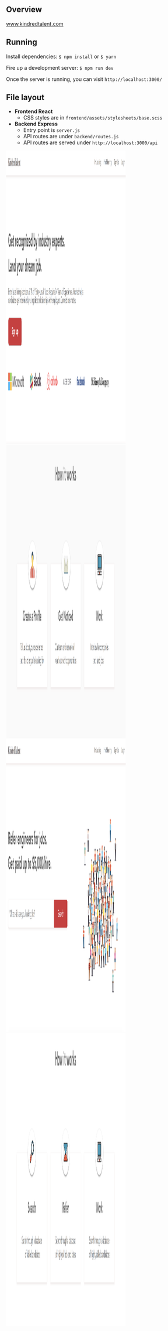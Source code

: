## Overview

www.kindredtalent.com

## Running

Install dependencies: `$ npm install` or `$ yarn`

Fire up a development server: `$ npm run dev`

Once the server is running, you can visit `http://localhost:3000/`

## File layout

- **Frontend React**
    <!-- - The top level application Container is in `frontend/containers/AppContainer.js` -->
    - CSS styles are in `frontend/assets/stylesheets/base.scss`
- **Backend Express**
    - Entry point is `server.js`
    - API routes are under `backend/routes.js`
    - API routes are served under `http://localhost:3000/api`

<img src="./readme-images/candidate-top.png" alt="cand" width="328px" height="800px">
<img src="./readme-images/candidate-bottom.png" alt="cand" width="328px" height="800px">
<img src="./readme-images/referrer-top.png" alt="ref" width="328px" height="800px">
<img src="./readme-images/referrer-bottom.png" alt="ref" width="328px" height="800px">

